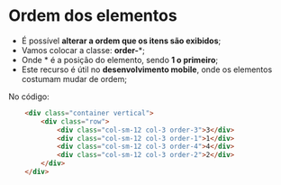 # Ordem dos elementos
- É possível **alterar a ordem que os itens são exibidos**;
- Vamos colocar a classe: **order-***;
- Onde * é a posição do elemento, sendo **1 o primeiro**;
- Este recurso é útil no **desenvolvimento mobile**, onde os elementos costumam mudar de ordem;

No código:
~~~html
    <div class="container vertical">
        <div class="row">
            <div class="col-sm-12 col-3 order-3">3</div>
            <div class="col-sm-12 col-3 order-1">1</div>
            <div class="col-sm-12 col-3 order-4">4</div>
            <div class="col-sm-12 col-3 order-2">2</div>
        </div>
    </div>
~~~
